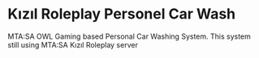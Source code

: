 # Kızıl Roleplay Personel Car Wash
MTA:SA OWL Gaming based Personal Car Washing System. This system still using MTA:SA Kızıl Roleplay server
